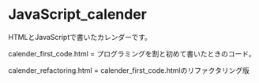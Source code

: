 # JavaScript_calender
HTMLとJavaScriptで書いたカレンダーです。

calender_first_code.html = プログラミングを割と初めて書いたときのコード。

calender_refactoring.html = calender_first_code.htmlのリファクタリング版
